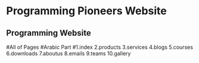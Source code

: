 # Programming Pioneers Website
## Programming Website
#All of Pages
#Arabic Part
#1.index
2.products
3.services
4.blogs
5.courses
6.downloads
7.aboutus
8.emails
9.teams
10.gallery
